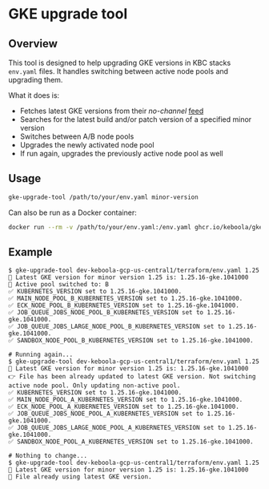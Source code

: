 # GKE upgrade tool

## Overview

This tool is designed to help upgrading GKE versions in KBC stacks `env.yaml` files. It handles switching between active node pools and upgrading them.

What it does is:

- Fetches latest GKE versions from their *no-channel* [feed](https://cloud.google.com/kubernetes-engine/docs/release-notes-nochannel)
- Searches for the latest build and/or patch version of a specified minor version
- Switches between A/B node pools
- Upgrades the newly activated node pool
- If run again, upgrades the previously active node pool as well

## Usage

```bash
gke-upgrade-tool /path/to/your/env.yaml minor-version
```

Can also be run as a Docker container:

```bash
docker run --rm -v /path/to/your/env.yaml:/env.yaml ghcr.io/keboola/gke-upgrade-tool:latest /env.yaml minor-version
```

## Example

```console
$ gke-upgrade-tool dev-keboola-gcp-us-central1/terraform/env.yaml 1.25
🎉 Latest GKE version for minor version 1.25 is: 1.25.16-gke.1041000
🔄 Active pool switched to: B
✅ KUBERNETES_VERSION set to 1.25.16-gke.1041000.
✅ MAIN_NODE_POOL_B_KUBERNETES_VERSION set to 1.25.16-gke.1041000.
✅ ECK_NODE_POOL_B_KUBERNETES_VERSION set to 1.25.16-gke.1041000.
✅ JOB_QUEUE_JOBS_NODE_POOL_B_KUBERNETES_VERSION set to 1.25.16-gke.1041000.
✅ JOB_QUEUE_JOBS_LARGE_NODE_POOL_B_KUBERNETES_VERSION set to 1.25.16-gke.1041000.
✅ SANDBOX_NODE_POOL_B_KUBERNETES_VERSION set to 1.25.16-gke.1041000.

# Running again...
$ gke-upgrade-tool dev-keboola-gcp-us-central1/terraform/env.yaml 1.25
🎉 Latest GKE version for minor version 1.25 is: 1.25.16-gke.1041000
👉 File has been already updated to latest GKE version. Not switching active node pool. Only updating non-active pool.
✅ KUBERNETES_VERSION set to 1.25.16-gke.1041000.
✅ MAIN_NODE_POOL_A_KUBERNETES_VERSION set to 1.25.16-gke.1041000.
✅ ECK_NODE_POOL_A_KUBERNETES_VERSION set to 1.25.16-gke.1041000.
✅ JOB_QUEUE_JOBS_NODE_POOL_A_KUBERNETES_VERSION set to 1.25.16-gke.1041000.
✅ JOB_QUEUE_JOBS_LARGE_NODE_POOL_A_KUBERNETES_VERSION set to 1.25.16-gke.1041000.
✅ SANDBOX_NODE_POOL_A_KUBERNETES_VERSION set to 1.25.16-gke.1041000.

# Nothing to change...
$ gke-upgrade-tool dev-keboola-gcp-us-central1/terraform/env.yaml 1.25
🎉 Latest GKE version for minor version 1.25 is: 1.25.16-gke.1041000
🫡 File already using latest GKE version.
```
